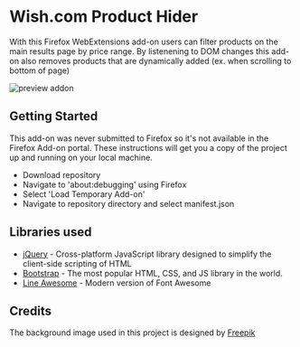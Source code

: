 # Wish.com Product Hider

With this Firefox WebExtensions add-on users can filter products on the main results page by price range. By listenening to DOM changes this add-on also removes products that are dynamically added (ex. when scrolling to bottom of page)

![preview addon](http://bobvanham.nl/public/git/wish-hider.png)

## Getting Started

This add-on was never submitted to Firefox so it's not available in the Firefox Add-on portal. These instructions will get you a copy of the project up and running on your local machine.

* Download repository
* Navigate to 'about:debugging' using Firefox
* Select 'Load Temporary Add-on'
* Navigate to repository directory and select manifest.json


## Libraries used

* [jQuery](https://jquery.com/) - Cross-platform JavaScript library designed to simplify the client-side scripting of HTML
* [Bootstrap](http://getbootstrap.com/) - The most popular HTML, CSS, and JS library in the world.
* [Line Awesome](https://icons8.com/line-awesome) - Modern version of Font Awesome


## Credits

The background image used in this project is designed by [Freepik](http://www.freepik.com/free-vector/colorful-mountains-wallpapers-for-mobile_1255921.htm)
